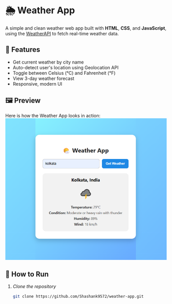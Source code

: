 # 🌦️ Weather App

A simple and clean weather web app built with **HTML**, **CSS**, and **JavaScript**, using the [WeatherAPI](https://www.weatherapi.com/) to fetch real-time weather data.

## 🔧 Features

- Get current weather by city name
- Auto-detect user's location using Geolocation API
- Toggle between Celsius (°C) and Fahrenheit (°F)
- View 3-day weather forecast
- Responsive, modern UI

## 🖼️ Preview
Here is how the Weather App looks in action:
![Weather App Screenshot](image.png)

## 🚀 How to Run

1. *Clone the repository*
   ```bash
   git clone https://github.com/Shashank9572/weather-app.git

